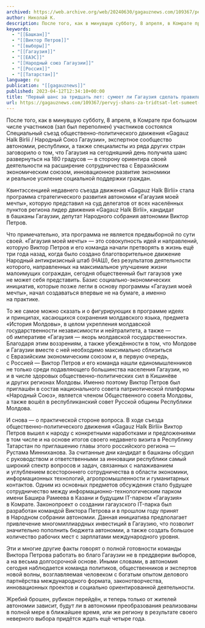 ```yaml
---
archived: https://web.archive.org/web/20240630/gagauznews.com/109367/pervyj-shans-za-tridtsat-let-sumeet-li-gagauziya-sdelat-pravilnyj-vybor.html
author: Николай К.
description: После того, как в минувшую субботу, 8 апреля, в Комрате при большом числе участников (зал был переполнен) участников состоялся Специальный съезд общественно-политического движения «Gagauz Halk Birlii / Народный Союз Гагаузии», экспертное сообщество автономии, республики, а также специалисты из ряда других стран заговорило о том, что Гагаузия на сегодняшний день получила шанс развернуться на 180 градусов — в сторону ориентира своей деятельности на расширение сотрудничества с Евразийским экономическим союзом, инновационное развитие экономики и реальное усиление социальной поддержки граждан. Квинтэссенцией недавнего съезда движения «Gagauz Halk Birlii» стала программа стратегического развития автономии «Гагаузия моей мечты», которую представил на суд делегатов от всех населённых пунктов региона лидер движения «Gagauz Halk Birlii», кандидат в башканы Гагаузии, депутат Народного собрания автономии Виктор Петров. […]
keywords:
  - "[[Башкан]]"
  - "[[Виктор Петров]]"
  - "[[выборы]]"
  - "[[Гагаузия]]"
  - "[[ЕАЭС]]"
  - "[[Народный союз Гагаузии]]"
  - "[[Россия]]"
  - "[[Татарстан]]"
language: ru
publication: "[[gagauznews]]"
published: 2023-04-12T12:34:10+00:00
title: "Первый шанс за тридцать лет: сумеет ли Гагаузия сделать правильный выбор?"
url: https://gagauznews.com/109367/pervyj-shans-za-tridtsat-let-sumeet-li-gagauziya-sdelat-pravilnyj-vybor.html
---
```


После того, как в минувшую субботу, 8 апреля, в Комрате при большом числе участников (зал был переполнен) участников состоялся Специальный съезд общественно-политического движения «Gagauz Halk Birlii / Народный Союз Гагаузии», экспертное сообщество автономии, республики, а также специалисты из ряда других стран заговорило о том, что Гагаузия на сегодняшний день получила шанс развернуться на 180 градусов — в сторону ориентира своей деятельности на расширение сотрудничества с Евразийским экономическим союзом, инновационное развитие экономики и реальное усиление социальной поддержки граждан.

Квинтэссенцией недавнего съезда движения «Gagauz Halk Birlii» стала программа стратегического развития автономии «Гагаузия моей мечты», которую представил на суд делегатов от всех населённых пунктов региона лидер движения «Gagauz Halk Birlii», кандидат в башканы Гагаузии, депутат Народного собрания автономии Виктор Петров.

Что примечательно, эта программа не является предвыборной по сути своей. «Гагаузия моей мечты» — это совокупность идей и направлений, которую Виктор Петров и его команда начали претворять в жизнь ещё три года назад, когда было создано благотворительное движение Народный антикризисный штаб (НАШ), без результатов деятельности которого, направленных на максимальное улучшение жизни малоимущих сограждан, сегодня общественный быт гагаузов уже не может себя представить. Базис социально-экономических инициатив, которые позже легли в основу программы «Гагаузия моей мечты», начал создаваться впервые не на бумаге, а именно на практике.

То же самое можно сказать и о фигурирующих в программе идеях и принципах, касающихся сохранения молдавского языка, предмета «История Молдовы», в целом укрепления молдавской государственности независимости и нейтралитета, а также — об императиве «Гагаузия — якорь молдавской государственности». Благодаря этим воззрениям, а также убеждённости в том, что Молдове и Гагаузии вместе с ней необходимо максимально сблизиться с Евразийским экономическим союзом и, в первую очередь, с Россией — Виктор Петров и его команда нашли единомышленников не только среди подавляющего большинства населения Гагаузии, но и в числе здоровых общественно-политических сил в Кишинёве и других регионах Молдовы. Именно поэтому Виктор Петров был приглашён в состав национального совета патриотической платформы «Народный Союз», является членом Общественного совета Молдовы, а также вошёл в республиканский совет Русской общины Республики Молдова.



И снова — о практической стороне вопроса. В ходе съезда общественно-политического движения «Gagauz Halk Birlii» Виктор Петров вышел к народу с конкретными наработками и предложениями в том числе и на основе итогов своего недавнего визита в Республику Татарстан по приглашению главы этого российского региона — Рустама Минниханова. За считанные дни кандидат в башканы обсудил с руководством и ответственными за инновации республики самый широкий спектр вопросов и задач, связанных с налаживанием и углублением всестороннего сотрудничества в области экономики, информационных технологий, агропромышленности и гуманитарных контактов. Одним из основных предметов обсуждения стало будущее сотрудничество между информационно-технологическим парком имени Башира Рамеева в Казани и будущим IT-парком «Гагаузия» в Комрате. Законопроект о создании гагаузского IT-парка был разработан командой Виктора Петрова и в прошлом году принят в Народном собрании автономии. Данная инициатива предполагает привлечение многомиллиардных инвестиций в Гагаузию, что позволит значительно пополнить бюджета автономии, а также создать большое количество рабочих мест с зарплатами международного уровня.



Эти и многие другие факты говорят о полной готовности команды Виктора Петрова работать во благо Гагаузии не в преддверии выборов, а на весьма долгосрочной основе. Иными словами, в автономия сегодня наблюдается команда политиков, общественников и экспертов новой волны, возглавляемая человеком с богатым опытом делового партнёрства международного формата, законотворчества, инновационных проектов и социально ориентированной деятельности.

Жребий брошен, рубикон перейдён, и теперь только от жителей автономии зависит, будут ли в автономии преобразования реализованы в полной мере в ближайшее время, или же региону в результате своего неверного выбора придётся ждать ещё четыре года.
